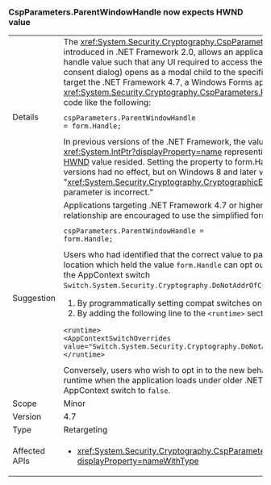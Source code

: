 ### CspParameters.ParentWindowHandle now expects HWND value

|   |   |
|---|---|
|Details|The <xref:System.Security.Cryptography.CspParameters.ParentWindowHandle> value, introduced in .NET Framework 2.0, allows an application to register a parent window handle value such that any UI required to access the key (such as a PIN prompt or consent dialog) opens as a modal child to the specified window.Starting with apps that target the .NET Framework 4.7, a Windows Forms application can set the <xref:System.Security.Cryptography.CspParameters.ParentWindowHandle> property with code like the following:<pre><code class="lang-csharp">cspParameters.ParentWindowHandle = form.Handle;&#13;&#10;</code></pre>In previous versions of the .NET Framework, the value was expected to be an <xref:System.IntPtr?displayProperty=name> representing a location in memory where the [HWND](https://msdn.microsoft.com/library/windows/desktop/aa383751.aspx#HWND) value resided. Setting the property to form.Handle on Windows 7 and earlier versions had no effect, but on Windows 8 and later versions, it results in a &quot;<xref:System.Security.Cryptography.CryptographicException?displayProperty=name>: The parameter is incorrect.&quot;|
|Suggestion|Applications targeting .NET Framework 4.7 or higher wishing to register a parent window relationship are encouraged to use the simplified form:<pre><code class="lang-csharp">cspParameters.ParentWindowHandle = form.Handle;&#13;&#10;</code></pre>Users who had identified that the correct value to pass was the address of a memory location which held the value <code>form.Handle</code> can opt out of the behavior change by setting the AppContext switch <code>Switch.System.Security.Cryptography.DoNotAddrOfCspParentWindowHandle</code> to <code>true</code>.<ol><li>By programmatically setting compat switches on the AppContext, as explained [here](http://blogs.msdn.com/b/dotnet/archive/2015/04/29/net-announcements-at-build-2015.aspx#dotnet46)</li><li>By adding the following line to the <code>&lt;runtime&gt;</code> section of the app.config file:</li></ol><pre><code class="lang-xml">&lt;runtime&gt;&#13;&#10;&lt;AppContextSwitchOverrides value=&quot;Switch.System.Security.Cryptography.DoNotAddrOfCspParentWindowHandle=true&quot;/&gt;&#13;&#10;&lt;/runtime&gt;&#13;&#10;</code></pre>Conversely, users who wish to opt in to the new behavior on the .NET Framework 4.7 runtime when the application loads under older .NET Framework versions can set the AppContext switch to <code>false</code>.|
|Scope|Minor|
|Version|4.7|
|Type|Retargeting|
|Affected APIs|<ul><li><xref:System.Security.Cryptography.CspParameters.ParentWindowHandle?displayProperty=nameWithType></li></ul>|

